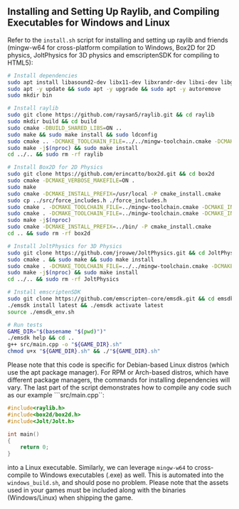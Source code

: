 ## Installing and Setting Up Raylib, and Compiling Executables for Windows and Linux

Refer to the ``install.sh`` script for installing and setting up raylib and friends (mingw-w64 for cross-platform compilation to Windows, Box2D for 2D physics, JoltPhysics for 3D physics and emscriptenSDK for compiling to HTML5):

```bash
# Install dependencies
sudo apt install libasound2-dev libx11-dev libxrandr-dev libxi-dev libgl1-mesa-dev libglu1-mesa-dev libxcursor-dev libxinerama-dev libwayland-dev libxkbcommon-dev git make cmake glslc glslang-tools libshaderc-dev libshaderc1 vulkan-tools mingw-w64
sudo apt -y update && sudo apt -y upgrade && sudo apt -y autoremove
sudo mkdir bin

# Install raylib
sudo git clone https://github.com/raysan5/raylib.git && cd raylib
sudo mkdir build && cd build
sudo cmake -DBUILD_SHARED_LIBS=ON ..
sudo make && sudo make install && sudo ldconfig
sudo cmake .. -DCMAKE_TOOLCHAIN_FILE=../../mingw-toolchain.cmake -DCMAKE_INSTALL_PREFIX=../../bin -DBUILD_EXAMPLES=OFF -DBUILD_SHARED_LIBS=OFF
sudo make -j$(nproc) && sudo make install
cd ../.. && sudo rm -rf raylib

# Install Box2D for 2D Physics
sudo git clone https://github.com/erincatto/box2d.git && cd box2d
sudo cmake -DCMAKE_VERBOSE_MAKEFILE=ON .
sudo make
sudo cmake -DCMAKE_INSTALL_PREFIX=/usr/local -P cmake_install.cmake
sudo cp ../src/force_includes.h ./force_includes.h
sudo cmake . -DCMAKE_TOOLCHAIN_FILE=../mingw-toolchain.cmake -DCMAKE_INSTALL_PREFIX=../bin -DCMAKE_CXX_FLAGS="-includeforce_includes.h"
sudo cmake . -DCMAKE_TOOLCHAIN_FILE=../mingw-toolchain.cmake -DCMAKE_INSTALL_PREFIX=../bin -DCMAKE_CXX_FLAGS="-includeforce_includes.h"
sudo make -j$(nproc)
sudo cmake -DCMAKE_INSTALL_PREFIX=../bin/ -P cmake_install.cmake
cd .. && sudo rm -rf box2d

# Install JoltPhysics for 3D Physics
sudo git clone https://github.com/jrouwe/JoltPhysics.git && cd JoltPhysics/Build/
sudo cmake . && sudo make && sudo make install
sudo cmake . -DCMAKE_TOOLCHAIN_FILE=../../mingw-toolchain.cmake -DCMAKE_INSTALL_PREFIX=../../bin
sudo make -j$(nproc) && sudo make install
cd ../.. && sudo rm -rf JoltPhysics

# Install emscriptenSDK
sudo git clone https://github.com/emscripten-core/emsdk.git && cd emsdk
./emsdk install latest && ./emsdk activate latest
source ./emsdk_env.sh

# Run tests
GAME_DIR="$(basename "$(pwd)")"
./emsdk help && cd ..
g++ src/main.cpp -o "${GAME_DIR}.sh"
chmod u+x "${GAME_DIR}.sh" && ./"${GAME_DIR}.sh"
```

Please note that this code is specific for Debian-based Linux distros (which use the apt package manager). For RPM or Arch-based distros, which have different package managers, the commands for installing dependencies will vary. The last part of the script demonstrates how to compile any code such as our example ```src/main.cpp``:

```C++
#include<raylib.h>
#include<box2d/box2d.h>
#include<Jolt/Jolt.h>

int main()
{
    return 0;
}
```

into a Linux executable. Similarly, we can leverage ``mingw-w64`` to cross-compile to Windows executables (.exe) as well. This is automated into the ``windows_build.sh``, and should pose no problem. Please note that the assets used in your games must be included along with the binaries (Windows/Linux) when shipping the game.
